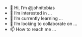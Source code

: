 - 👋 Hi, I’m @johnitobias
- 👀 I’m interested in ...
- 🌱 I’m currently learning ...
- 💞️ I’m looking to collaborate on ...
- 📫 How to reach me ...

<!---
johnitobias/johnitobias is a ✨ special ✨ repository because its `README.md` (this file) appears on your GitHub profile.
You can click the Preview link to take a look at your changes.
--->

